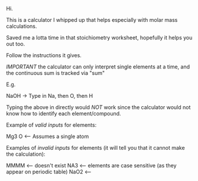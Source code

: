 Hi.

This is a calculator I whipped up that helps especially with molar mass calculations.

Saved me a lotta time in that stoichiometry worksheet, hopefully it helps you out too.

Follow the instructions it gives.

*IMPORTANT* the calculator can only interpret single elements at a time, and the continuous sum is tracked via "sum"

E.g. 

NaOH -> Type in Na, then O, then H

Typing the above in directly would *NOT* work since the calculator would not know how to identify each element/compound.


Example of *valid inputs* for elements:

Mg3
O <-- Assumes a single atom

Examples of *invalid inputs* for elements (it will tell you that it cannot make the calculation):

MMMM <-- doesn't exist
NA3 <-- elements are case sensitive (as they appear on periodic table)
NaO2 <-- 